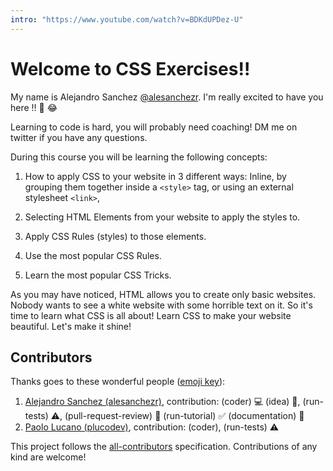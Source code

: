 ```yaml
---
intro: "https://www.youtube.com/watch?v=BDKdUPDez-U"
---
```


# Welcome to CSS Exercises!!

My name is Alejandro Sanchez [@alesanchezr](https://twitter.com/alesanchezr). I'm really excited to have you here !! 🎉 😂

Learning to code is hard, you will probably need coaching! DM me on twitter if you have any questions.

During this course you will be learning the following concepts:

1. How to apply CSS to your website in 3 different ways: Inline, by grouping them together inside a `<style>` tag, or using an external stylesheet `<link>`,

2. Selecting HTML Elements from your website to apply the styles to.

3. Apply CSS Rules (styles) to those elements.

4. Use the most popular CSS Rules.

5. Learn the most popular CSS Tricks.

As you may have noticed, HTML allows you to create only basic websites. Nobody wants to see a white website with some horrible text on it. So it's time to learn what CSS is all about! Learn CSS to make your website beautiful. Let's make it shine!

## Contributors

Thanks goes to these wonderful people ([emoji key](https://github.com/kentcdodds/all-contributors#emoji-key)):

1. [Alejandro Sanchez (alesanchezr)](https://github.com/alesanchezr), contribution: (coder) :computer: (idea) 🤔, (run-tests) :warning:, (pull-request-review) :eyes: (run-tutorial) :white_check_mark: (documentation) :book:
2. [Paolo Lucano (plucodev)](https://github.com/plucodev), contribution: (coder), (run-tests) :warning:

This project follows the
[all-contributors](https://github.com/kentcdodds/all-contributors)
specification. Contributions of any kind are welcome!
